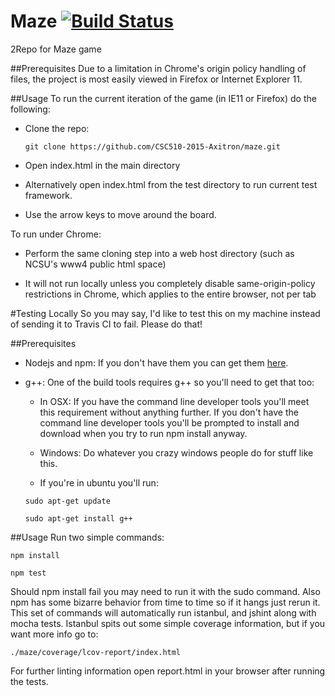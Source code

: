 # Maze [![Build Status](https://travis-ci.org/CSC510-2015-Axitron/maze.svg?branch=master)](https://travis-ci.org/CSC510-2015-Axitron/maze)
2Repo for Maze game

##Prerequisites
Due to a limitation in Chrome's origin policy handling of files, the project is most easily viewed in Firefox or Internet Explorer 11.

##Usage
To run the current iteration of the game (in IE11 or Firefox) do the following:

- Clone the repo:
	
    `git clone https://github.com/CSC510-2015-Axitron/maze.git`

- Open index.html in the main directory

- Alternatively open index.html from the test directory to run current test framework.

- Use the arrow keys to move around the board.

To run under Chrome:

- Perform the same cloning step into a web host directory (such as NCSU's www4 public html space)

- It will not run locally unless you completely disable same-origin-policy restrictions in Chrome, which applies to the entire browser, not per tab

#Testing Locally
So you may say, I'd like to test this on my machine instead of sending it to Travis CI to fail.  Please do that!


##Prerequisites

- Nodejs and npm:  If you don't have them you can get them [here](http://nodejs.org/download/).

- g++: One of the build tools requires g++ so you'll need to get that too:  
	
	
	
    - In OSX: If you have the command line   developer tools you'll meet this requirement without anything further.  If you don't have the command line developer tools you'll be prompted to install and download when you try to run npm install anyway.
	
    - Windows: Do whatever you crazy windows people do for stuff like this.

    - If you're in ubuntu you'll run:
	
   `sudo apt-get update`
	
  `sudo apt-get install g++`

##Usage
Run two simple commands:

`npm install`

`npm test`

Should npm install fail you may need to run it with the sudo command.  Also npm has some bizarre behavior from time to time so if it hangs just rerun it.
This set of commands will automatically run istanbul, and jshint along with mocha tests.  Istanbul spits out some simple coverage information, but if you
want more info go to:

`./maze/coverage/lcov-report/index.html`

For further linting information open report.html in your browser after running the tests.
